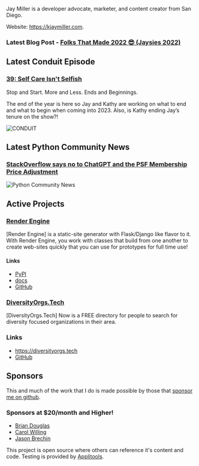 Jay Miller is a developer advocate, marketer, and content creator from San Diego.

Website: <https://kjaymiller.com>.

### Latest Blog Post - [Folks That Made 2022 😎 (Jaysies 2022)](https://kjaymiller.com/blog/jaysies-2022.html)

## Latest Conduit Episode
### [39: Self Care Isn't Selfish](http://relay.fm/conduit/39)
Stop and Start.
More and Less.
Ends and Beginnings.

The end of the year is here so Jay and Kathy are working on what to end and what to begin when coming into 2023. Also, is Kathy ending Jay’s tenure on the show?!

![CONDUIT](https://kjaymiller.s3-us-west-2.amazonaws.com/images/conduit_artwork.png)

## Latest Python Community News
### [StackOverflow says no to ChatGPT and the PSF Membership Price Adjustment](https://share.transistor.fm/s/e58f11d6)
![Python Community News](https://kjaymiller.azureedge.net/media/PCN%20Logo%20V0.16.jpg)

## Active Projects

### [Render Engine](https://render-engine.readthedocs.io)
[Render Engine] is a static-site generator with Flask/Django like flavor to it.
With Render Engine, you work with classes that build from one another to create
web-sites quickly that you can use for prototypes for full time use!

#### Links
- [PyPI](https://pypi.org/project/render-engine)
- [docs](https://render-engine.readthedocs.io)
- [GitHub](https://github.com/kjaymiller/render_engine)

### [DiversityOrgs.Tech](https://diversityorgs.tech)
[DiversityOrgs.Tech] Now is a FREE directory for people to search for diversity focused organizations in their area.

### Links
- <https://diversityorgs.tech>
- [GitHub](https://github.com/kjaymiller/diversity-orgs-tech)

## Sponsors
This and much of the work that I do is made possible by those that [sponsor me
on github](https://github.com/sponsors/kjaymiller).

### Sponsors at $20/month and Higher!
- [Brian Douglas](https://github.com/bdougie)
- [Carol Willing](https://github.com/willingc)
- [Jason Brechin](https://github.com/brechin)


This project is open source where others can reference it's content and code. Testing is provided by [Applitools](https://www.applitools.com/).